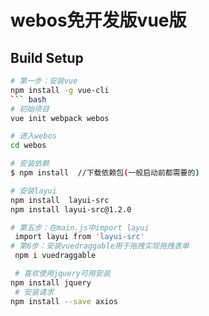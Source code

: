# webos免开发版vue版


## Build Setup
``` bash 
# 第一步：安装vue
npm install -g vue-cli 
``` bash
# 初始项目
vue init webpack webos 

# 进入webos
cd webos

# 安装依赖
$ npm install  //下载依赖包(一般启动前都需要的) 

# 安装layui
npm install  layui-src 
npm install layui-src@1.2.0

# 第五步：在main.js中import layui
 import layui from 'layui-src'
# 第6步：安装vuedraggable用于拖拽实现拖拽表单
 npm i vuedraggable

 # 喜欢使用jquery可用安装
npm install jquery    
 # 安装请求
npm install --save axios
```


